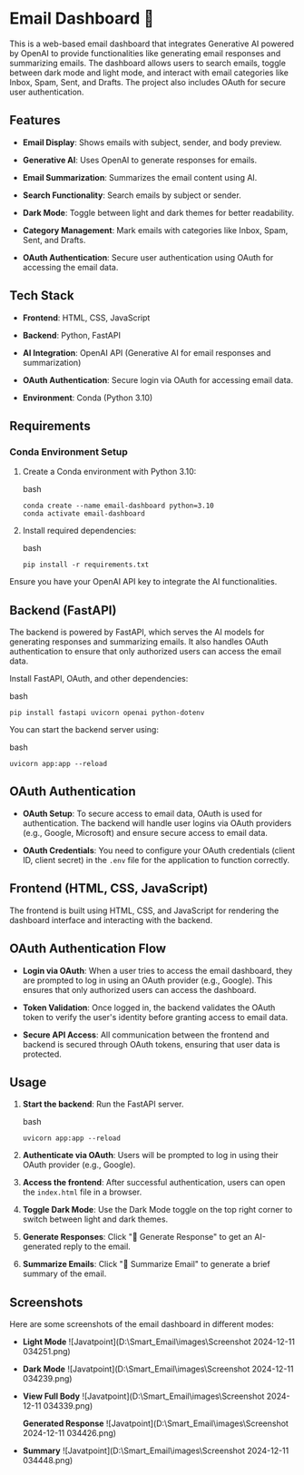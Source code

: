 Email Dashboard 📧
==================

This is a web-based email dashboard that integrates Generative AI powered by OpenAI to provide functionalities like generating email responses and summarizing emails. The dashboard allows users to search emails, toggle between dark mode and light mode, and interact with email categories like Inbox, Spam, Sent, and Drafts. The project also includes OAuth for secure user authentication.

Features
--------

-   **Email Display**: Shows emails with subject, sender, and body preview.

-   **Generative AI**: Uses OpenAI to generate responses for emails.

-   **Email Summarization**: Summarizes the email content using AI.

-   **Search Functionality**: Search emails by subject or sender.

-   **Dark Mode**: Toggle between light and dark themes for better readability.

-   **Category Management**: Mark emails with categories like Inbox, Spam, Sent, and Drafts.

-   **OAuth Authentication**: Secure user authentication using OAuth for accessing the email data.

Tech Stack
----------

-   **Frontend**: HTML, CSS, JavaScript

-   **Backend**: Python, FastAPI

-   **AI Integration**: OpenAI API (Generative AI for email responses and summarization)

-   **OAuth Authentication**: Secure login via OAuth for accessing email data.

-   **Environment**: Conda (Python 3.10)

Requirements
------------

### Conda Environment Setup

1.  Create a Conda environment with Python 3.10:

    bash

    ```
    conda create --name email-dashboard python=3.10
    conda activate email-dashboard

    ```

2.  Install required dependencies:

    bash

    ```
    pip install -r requirements.txt

    ```

Ensure you have your OpenAI API key to integrate the AI functionalities.

Backend (FastAPI)
-----------------

The backend is powered by FastAPI, which serves the AI models for generating responses and summarizing emails. It also handles OAuth authentication to ensure that only authorized users can access the email data.

Install FastAPI, OAuth, and other dependencies:

bash

```
pip install fastapi uvicorn openai python-dotenv

```

You can start the backend server using:

bash

```
uvicorn app:app --reload

```

OAuth Authentication
--------------------

-   **OAuth Setup**: To secure access to email data, OAuth is used for authentication. The backend will handle user logins via OAuth providers (e.g., Google, Microsoft) and ensure secure access to email data.

-   **OAuth Credentials**: You need to configure your OAuth credentials (client ID, client secret) in the `.env` file for the application to function correctly.

Frontend (HTML, CSS, JavaScript)
--------------------------------

The frontend is built using HTML, CSS, and JavaScript for rendering the dashboard interface and interacting with the backend.

OAuth Authentication Flow
-------------------------

-   **Login via OAuth**: When a user tries to access the email dashboard, they are prompted to log in using an OAuth provider (e.g., Google). This ensures that only authorized users can access the dashboard.

-   **Token Validation**: Once logged in, the backend validates the OAuth token to verify the user's identity before granting access to email data.

-   **Secure API Access**: All communication between the frontend and backend is secured through OAuth tokens, ensuring that user data is protected.

Usage
-----

1.  **Start the backend**: Run the FastAPI server.

    bash

    ```
    uvicorn app:app --reload

    ```

2.  **Authenticate via OAuth**: Users will be prompted to log in using their OAuth provider (e.g., Google).

3.  **Access the frontend**: After successful authentication, users can open the `index.html` file in a browser.

4.  **Toggle Dark Mode**: Use the Dark Mode toggle on the top right corner to switch between light and dark themes.

5.  **Generate Responses**: Click "📝 Generate Response" to get an AI-generated reply to the email.

6.  **Summarize Emails**: Click "📑 Summarize Email" to generate a brief summary of the email.

Screenshots
-----------

Here are some screenshots of the email dashboard in different modes:

-   **Light Mode**
    ![Javatpoint](D:\Smart_Email\images\Screenshot 2024-12-11 034251.png)  

-   **Dark Mode**
    ![Javatpoint](D:\Smart_Email\images\Screenshot 2024-12-11 034239.png)  

-   **View Full Body**
    ![Javatpoint](D:\Smart_Email\images\Screenshot 2024-12-11 034339.png)  

    **Generated Response**
    ![Javatpoint](D:\Smart_Email\images\Screenshot 2024-12-11 034426.png)  

-   **Summary**
    ![Javatpoint](D:\Smart_Email\images\Screenshot 2024-12-11 034448.png)  